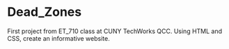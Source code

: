 # Dead_Zones
First project from ET_710 class at CUNY TechWorks QCC.
Using HTML and CSS, create an informative website.
